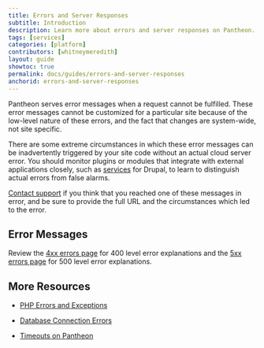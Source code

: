 ```yaml
---
title: Errors and Server Responses
subtitle: Introduction
description: Learn more about errors and server responses on Pantheon.
tags: [services]
categories: [platform]
contributors: [whitneymeredith]
layout: guide
showtoc: true
permalink: docs/guides/errors-and-server-responses
anchorid: errors-and-server-responses
---
```


Pantheon serves error messages when a request cannot be fulfilled. These error messages cannot be customized for a particular site because of the low-level nature of these errors, and the fact that changes are system-wide, not site specific.

There are some extreme circumstances in which these error messages can be inadvertently triggered by your site code without an actual cloud server error. You should monitor plugins or modules that integrate with external applications closely, such as [services](https://www.drupal.org/project/services) for Drupal, to learn to distinguish actual errors from false alarms.

[Contact support](/guides/support/contact-support/) if you think that you reached one of these messages in error, and be sure to provide the full URL and the circumstances which led to the error.

## Error Messages

Review the [4xx errors page](/guides/errors-and-server-responses/4xx-errors) for 400 level error explanations and the [5xx errors page](/guides/errors-and-server-responses/5xx-errors) for 500 level error explanations.

## More Resources

- [PHP Errors and Exceptions](/guides/php/php-errors)

- [Database Connection Errors](/database-connection-errors)

- [Timeouts on Pantheon](/timeouts)